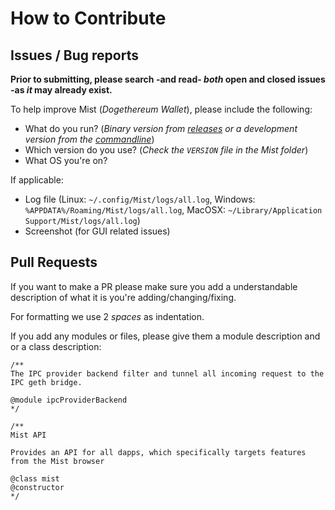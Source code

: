 # How to Contribute

## Issues / Bug reports

**Prior to submitting, please search -and read- _both_ open and closed issues -as _it_ may already exist.**

To help improve Mist (_Dogethereum Wallet_), please include the following:

* What do you run? (_Binary version from [releases](https://github.com/dogethereumproject/mist/releases) or a development version from the [commandline](https://github.com/dogethereumproject/mist#run-mist)_)
* Which version do you use? (_Check the `VERSION` file in the Mist folder_)
* What OS you're on?

If applicable:

* Log file (Linux: `~/.config/Mist/logs/all.log`, Windows: `%APPDATA%/Roaming/Mist/logs/all.log`, MacOSX: `~/Library/Application Support/Mist/logs/all.log`)
* Screenshot (for GUI related issues)

## Pull Requests

If you want to make a PR please make sure you add a understandable description of what it is you're adding/changing/fixing.

For formatting we use 2 _spaces_ as indentation.

If you add any modules or files, please give them a module description and or a class description:

```
/**
The IPC provider backend filter and tunnel all incoming request to the IPC geth bridge.

@module ipcProviderBackend
*/

/**
Mist API

Provides an API for all dapps, which specifically targets features from the Mist browser

@class mist
@constructor
*/
```
